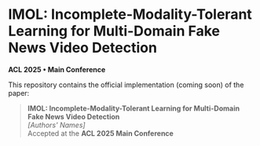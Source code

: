 # IMOL: Incomplete-Modality-Tolerant Learning for Multi-Domain Fake News Video Detection

**ACL 2025 • Main Conference**

This repository contains the official implementation (coming soon) of the paper:

> **IMOL: Incomplete-Modality-Tolerant Learning for Multi-Domain Fake News Video Detection**  
> *[Authors' Names]*  
> Accepted at the **ACL 2025 Main Conference**
